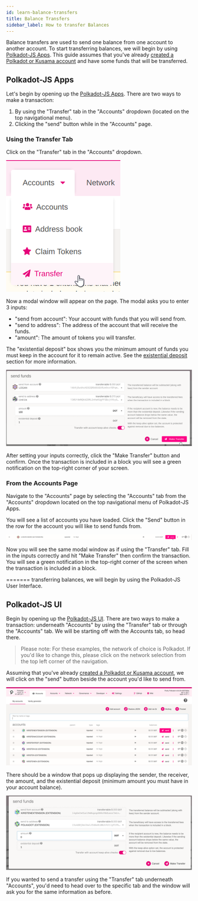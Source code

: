 ```yaml
---
id: learn-balance-transfers
title: Balance Transfers
sidebar_label: How to transfer Balances
---
```


Balance transfers are used to send one balance from one account to another account. To start
transferring balances, we will begin by using [Polkadot-JS Apps][]. This guide assumes that you've
already [created a Polkadot or Kusama account](learn-account-generation) and have some funds that
will be transferred.

## Polkadot-JS Apps

Let's begin by opening up the [Polkadot-JS Apps][]. There are two ways to make a transaction:

1. By using the "Transfer" tab in the "Accounts" dropdown (located on the top navigational menu).
2. Clicking the "send" button while in the "Accounts" page.

### Using the Transfer Tab

Click on the "Transfer" tab in the "Accounts" dropdown.

![transfer](assets/transfer-1.png)

Now a modal window will appear on the page. The modal asks you to enter 3 inputs:

- "send from account": Your account with funds that you will send from.
- "send to address": The address of the account that will receive the funds.
- "amount": The amount of tokens you will transfer.

The "existential deposit" box shows you the minimum amount of funds you must keep in the account for
it to remain active. See the [existential deposit][] section for more information.

![transfer](assets/transfer-2.png)

After setting your inputs correctly, click the "Make Transfer" button and confirm. Once the
transaction is included in a block you will see a green notification on the top-right corner of your
screen.

### From the Accounts Page

Navigate to the "Accounts" page by selecting the "Accounts" tab from the "Accounts" dropdown located
on the top navigational menu of Polkadot-JS Apps.

You will see a list of accounts you have loaded. Click the "Send" button in the row for the account
you will like to send funds from.

![transfer](assets/transfer-3.png)

Now you will see the same modal window as if using the "Transfer" tab. Fill in the inputs correctly
and hit "Make Transfer" then confirm the transaction. You will see a green notification in the
top-right corner of the screen when the transaction is included in a block.

[polkadot-js apps]: https://polkadot.js.org/apps
[existential deposit]: build-protocol-info#existential-deposit
=======
transferring balances, we will begin by using the Polkadot-JS User Interface.

## Polkadot-JS UI

Begin by opening up the [Polkadot-JS UI](https://polkadot.js.org/apps). There are two ways to make a
transaction: underneath "Accounts" by using the "Transfer" tab or through the "Accounts" tab. We
will be starting off with the Accounts tab, so head there.

> Please note: For these examples, the network of choice is Polkadot. If you'd like to change this,
> please click on the network selection from the top left corner of the navigation.

Assuming that you've already [created a Polkadot or Kusama account](learn-account-generation), we
will click on the "send" button beside the account you'd like to send from.

![](assets/account-page-transfers.png)

There should be a window that pops up displaying the sender, the receiver, the amount, and the
existential deposit (minimum amount you must have in your account balance).

![](assets/account-send-transfer.png)

If you wanted to send a transfer using the "Transfer" tab underneath "Accounts", you'd need to head
over to the specific tab and the window will ask you for the same information as before.
